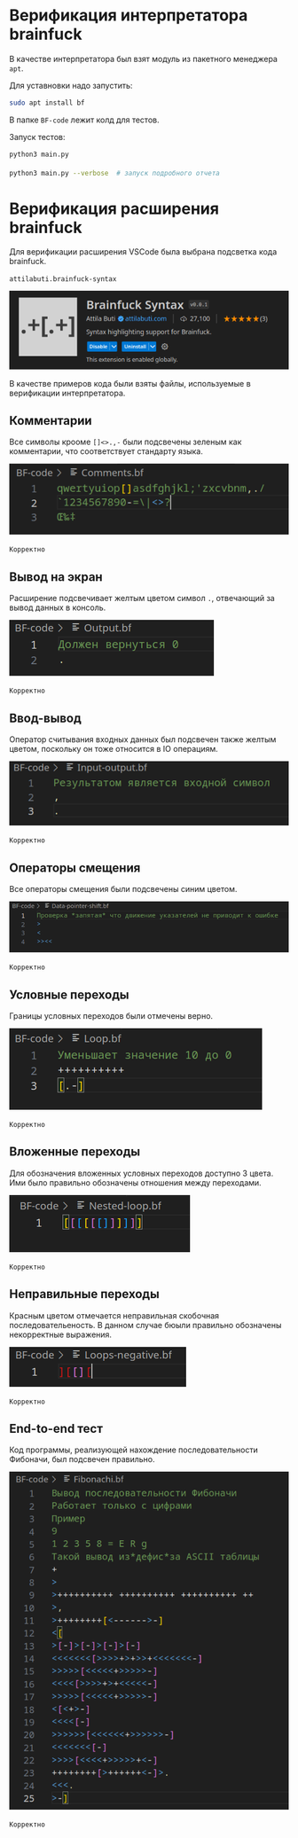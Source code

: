# Верификация интерпретатора brainfuck
В качестве интерпретатора был взят модуль из пакетного менеджера `apt`.

Для уставновки надо запустить:
```bash
sudo apt install bf
```

В папке `BF-code` лежит колд для тестов. 

Запуск тестов:
```bash
python3 main.py

python3 main.py --verbose  # запуск подробного отчета
```

# Верификация расширения brainfuck
Для верификации расширения VSCode была выбрана подсветка кода brainfuck.

`attilabuti.brainfuck-syntax`

![img](img/Extension.png)

В качестве примеров кода были взяты файлы, используемые в верификации интерпретатора.

## Комментарии
Все символы крооме `[]<>.,-` были подсвечены зеленым как комментарии, что соответствует стандарту языка.

![img](img/Comments.png)

`Корректно`

## Вывод на экран
Расширение подсвечивает желтым цветом символ `.`, отвечающий за вывод данных в консоль.

![img](img/Output.png)

`Корректно`

## Ввод-вывод 
Оператор считывания входных данных был подсвечен также желтым цветом, поскольку он тоже относится в IO операциям.

![img](img/IO.png)

`Корректно`

## Операторы смещения
Все операторы смещения были подсвечены синим цветом.

![img](img/Shifts.png)

`Корректно`

## Условные переходы
Границы условных переходов были отмечены верно.

![img](img/Simple-loop.png)

`Корректно`

## Вложенные переходы
Для обозначения вложенных условных переходов доступно 3 цвета.
Ими было правильно обозначены отношения между переходами.

![img](img/Nested-loops.png)

`Корректно`

## Неправильные переходы
Красным цветом отмечается неправильная скобочная последовательеность.
В данном случае бюыли правильно обозначены некорректные выражения.

![img](img/Loops-negative.png)

`Корректно`

## End-to-end тест
Код программы, реализующей нахождение последовательности Фибоначи, был подсвечен правильно.

![img](img/Fib.png)

`Корректно`




